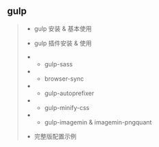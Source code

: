 ## gulp

> * gulp 安装 & 基本使用
>
> * gulp 插件安装 & 使用
>
> * * gulp-sass
>
> * * browser-sync
>
> * * gulp-autoprefixer
>
> * * gulp-minify-css
>
> * * gulp-imagemin & imagemin-pngquant
>
> * 完整版配置示例



